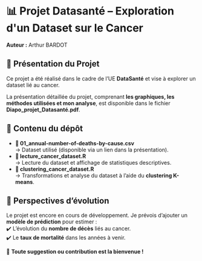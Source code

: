 # 📊 Projet Datasanté – Exploration d'un Dataset sur le Cancer  
**Auteur :** Arthur BARDOT  

## 📌 Présentation du Projet  
Ce projet a été réalisé dans le cadre de l’UE **DataSanté** et vise à explorer un dataset lié au cancer.  

La présentation détaillée du projet, comprenant **les graphiques, les méthodes utilisées et mon analyse**, est disponible dans le fichier **Diapo_projet_Datasanté.pdf**.  

## 📎 Contenu du dépôt  
- **📄 01_annual-number-of-deaths-by-cause.csv**  
  → Dataset utilisé (disponible via un lien dans la présentation).  
- **📜 lecture_cancer_dataset.R**  
  → Lecture du dataset et affichage de statistiques descriptives.  
- **📜 clustering_cancer_dataset.R**  
  → Transformations et analyse du dataset à l’aide du **clustering K-means**.  

## 🚀 Perspectives d’évolution  
Le projet est encore en cours de développement. Je prévois d’ajouter un **modèle de prédiction** pour estimer :  
✔️ L’évolution du **nombre de décès** liés au cancer.  
✔️ Le **taux de mortalité** dans les années à venir.  

🔎 **Toute suggestion ou contribution est la bienvenue !**  

